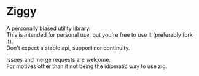 # Ziggy

A personally biased utility library.  
This is intended for personal use, but you're free to use it (preferably fork it).  
Don't expect a stable api, support nor continuity.  

Issues and merge requests are welcome.  
For motives other than it not being the idiomatic way to use zig.